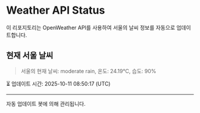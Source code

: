 
# Weather API Status

이 리포지토리는 OpenWeather API를 사용하여 서울의 날씨 정보를 자동으로 업데이트합니다.

## 현재 서울 날씨
> 서울의 현재 날씨: moderate rain, 온도: 24.19°C, 습도: 90%

⏳ 업데이트 시간: 2025-10-11 08:50:17 (UTC)

---
자동 업데이트 봇에 의해 관리됩니다.
